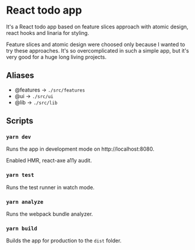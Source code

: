 # React todo app

It's a React todo app based on feature slices approach with atomic design, react hooks and linaria for styling.

Feature slices and atomic design were choosed only because I wanted to try these approaches. It's so overcomplicated in such a simple app, but it's very good for a huge long living projects.

## Aliases

- @features -> `./src/features`
- @ui -> `./src/ui`
- @lib -> `./src/lib`

## Scripts

### `yarn dev`

Runs the app in development mode on http://localhost:8080.

Enabled HMR, react-axe a11y audit.

### `yarn test`

Runs the test runner in watch mode.

### `yarn analyze`

Runs the webpack bundle analyzer.

### `yarn build`

Builds the app for production to the `dist` folder.
